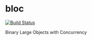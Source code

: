 bloc
====

[![Build Status](https://travis-ci.org/TypeDB/bloc.svg?branch=master)](https://travis-ci.org/TypeDB/bloc)

Binary Large Objects with Concurrency
